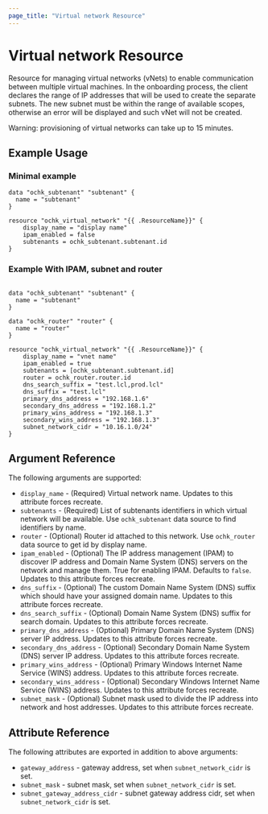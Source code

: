 ```yaml
---
page_title: "Virtual network Resource"
---
```


# Virtual network Resource

Resource for managing virtual networks (vNets) to enable communication between multiple virtual machines. In the onboarding process, the client declares the range of IP addresses that will be used to create the separate subnets. The new subnet must be within the range of available scopes, otherwise an error will be displayed and such vNet will not be created.

Warning: provisioning of virtual networks can take up to 15 minutes. 

## Example Usage

### Minimal example
```hcl
data "ochk_subtenant" "subtenant" {
  name = "subtenant"
}

resource "ochk_virtual_network" "{{ .ResourceName}}" {
	display_name = "display name"
	ipam_enabled = false
	subtenants = ochk_subtenant.subtenant.id
}
```

### Example With IPAM, subnet and router
```hcl

data "ochk_subtenant" "subtenant" {
  name = "subtenant"
}

data "ochk_router" "router" {
  name = "router"
}

resource "ochk_virtual_network" "{{ .ResourceName}}" {
	display_name = "vnet name"
	ipam_enabled = true
	subtenants = [ochk_subtenant.subtenant.id]
	router = ochk_router.router.id
	dns_search_suffix = "test.lcl,prod.lcl"
	dns_suffix = "test.lcl"
	primary_dns_address = "192.168.1.6"
	secondary_dns_address = "192.168.1.2"
	primary_wins_address = "192.168.1.3"
	secondary_wins_address = "192.168.1.3"
	subnet_network_cidr = "10.16.1.0/24"
}
```

## Argument Reference

The following arguments are supported:

* `display_name` - (Required) Virtual network name. Updates to this attribute forces recreate.
* `subtenants` - (Required) List of subtenants identifiers in which virtual network will be available. Use `ochk_subtenant` data source to find identifiers by name. 
* `router` - (Optional) Router id attached to this network. Use `ochk_router` data source to get id by display name.
* `ipam_enabled` - (Optional) The IP address management (IPAM) to discover IP address and Domain Name System (DNS) servers on the network and manage them. True for enabling IPAM. Defaults to `false`. Updates to this attribute forces recreate.
* `dns_suffix` - (Optional) The custom Domain Name System (DNS) suffix which should have your assigned domain name. Updates to this attribute forces recreate.
* `dns_search_suffix` - (Optional) Domain Name System (DNS) suffix for search domain. Updates to this attribute forces recreate.
* `primary_dns_address` - (Optional) Primary Domain Name System (DNS) server IP address. Updates to this attribute forces recreate.
* `secondary_dns_address` - (Optional) Secondary Domain Name System (DNS) server IP address. Updates to this attribute forces recreate.
* `primary_wins_address` - (Optional) Primary Windows Internet Name Service (WINS) address. Updates to this attribute forces recreate.
* `secondary_wins_address` - (Optional) Secondary Windows Internet Name Service (WINS) address. Updates to this attribute forces recreate.
* `subnet_mask` - (Optional) Subnet mask used to divide the IP address into network and host addresses. Updates to this attribute forces recreate.

## Attribute Reference

The following attributes are exported in addition to above arguments:
* `gateway_address` - gateway address, set when `subnet_network_cidr` is set.
* `subnet_mask` - subnet mask, set when `subnet_network_cidr` is set.
* `subnet_gateway_address_cidr` - subnet gateway address cidr, set when `subnet_network_cidr` is set.  
 
